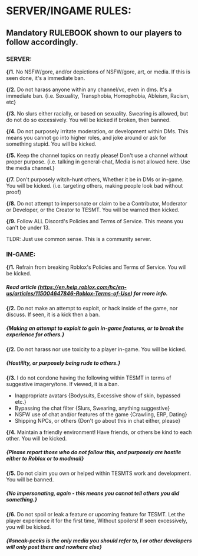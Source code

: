 # SERVER/INGAME RULES:

## Mandatory RULEBOOK shown to our players to follow accordingly.

### SERVER:

<b>{/1.</b> No NSFW/gore, and/or depictions of NSFW/gore, art, or media. If this is seen done, it's a immediate ban. 

<b>{/2.</b> Do not harass anyone within any channel/vc, even in dms. It's a immediate ban.
{i.e. Sexuality, Transphobia, Homophobia, Ableism, Racism, etc}

<b>{/3.</b> No slurs either racially, or based on sexuality. Swearing is allowed, but do not do so excessively. You will be kicked if broken, then banned.

<b>{/4.</b> Do not purposely irritate moderation, or development within DMs. This means you cannot go into higher roles, and joke around or ask for something stupid. You will be kicked.

<b>{/5.</b> Keep the channel topics on neatly please! Don't use a channel without proper purpose.
{i.e. talking in general-chat, Media is not allowed here. Use the media channel.}

<b>{/7.</b> Don't purposely witch-hunt others, Whether it be in DMs or in-game. You will be kicked. (i.e. targeting others, making people look bad without proof)

<b>{/8.</b> Do not attempt to impersonate or claim to be a Contributor, Moderator or Developer, or the Creator to TESMT. You will be warned then kicked.

<b>{/9.</b> Follow ALL Discord's Policies and Terms of Service. This means you can't be under 13.

TLDR: Just use common sense. This is a community server.

### IN-GAME:

<b>{/1.</b> Refrain from breaking Roblox's Policies and Terms of Service. You will be kicked.
##### Read article (https://en.help.roblox.com/hc/en-us/articles/115004647846-Roblox-Terms-of-Use) for more info.

<b>{/2.</b> Do not make an attempt to exploit, or hack inside of the game, nor discuss. If seen, it is a kick then a ban.
##### {Making an attempt to exploit to gain in-game features, or to break the experience for others.}

<b>{/2.</b> Do not harass nor use toxicity to a player in-game. You will be kicked. 
##### {Hostility, or purposely being rude to others.}

<b>{/3.</b> I do not condone having the following within TESMT in terms of suggestive imagery/tone. If viewed, it is a ban.
- Inappropriate avatars {Bodysuits, Excessive show of skin, bypassed etc.}
- Bypassing the chat filter {Slurs, Swearing, anything suggestive}
- NSFW use of chat and/or features of the game {Crawling, ERP, Dating}
- Shipping NPCs, or others {Don't go about this in chat either, please}

<b>{/4.</b> Maintain a friendly environment! Have friends, or others be kind to each other. You will be kicked. 
##### {Please report those who do not follow this, and purposely are hostile either to Roblox or to modmail}

<b>{/5.</b> Do not claim you own or helped within TESMTS work and development. You will be banned.
##### {No impersonating, again - this means you cannot tell others you did something.}

<b>{/6.</b> Do not spoil or leak a feature or upcoming feature for TESMT. Let the player experience it for the first time, Without spoilers! If seen excessively, you will be kicked.
##### {#sneak-peeks is the only media you should refer to, I or other developers will only post there and nowhere else}
